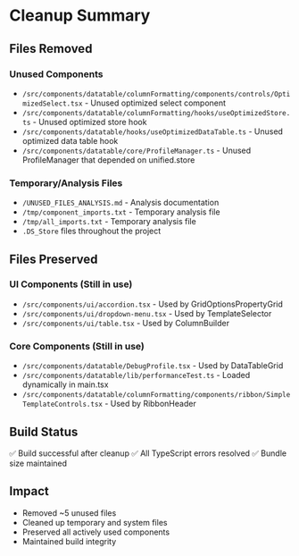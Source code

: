 # Cleanup Summary

## Files Removed

### Unused Components
- `/src/components/datatable/columnFormatting/components/controls/OptimizedSelect.tsx` - Unused optimized select component
- `/src/components/datatable/columnFormatting/hooks/useOptimizedStore.ts` - Unused optimized store hook
- `/src/components/datatable/hooks/useOptimizedDataTable.ts` - Unused optimized data table hook
- `/src/components/datatable/core/ProfileManager.ts` - Unused ProfileManager that depended on unified.store

### Temporary/Analysis Files
- `/UNUSED_FILES_ANALYSIS.md` - Analysis documentation
- `/tmp/component_imports.txt` - Temporary analysis file
- `/tmp/all_imports.txt` - Temporary analysis file
- `.DS_Store` files throughout the project

## Files Preserved

### UI Components (Still in use)
- `/src/components/ui/accordion.tsx` - Used by GridOptionsPropertyGrid
- `/src/components/ui/dropdown-menu.tsx` - Used by TemplateSelector
- `/src/components/ui/table.tsx` - Used by ColumnBuilder

### Core Components (Still in use)
- `/src/components/datatable/DebugProfile.tsx` - Used by DataTableGrid
- `/src/components/datatable/lib/performanceTest.ts` - Loaded dynamically in main.tsx
- `/src/components/datatable/columnFormatting/components/ribbon/SimpleTemplateControls.tsx` - Used by RibbonHeader

## Build Status
✅ Build successful after cleanup
✅ All TypeScript errors resolved
✅ Bundle size maintained

## Impact
- Removed ~5 unused files
- Cleaned up temporary and system files
- Preserved all actively used components
- Maintained build integrity